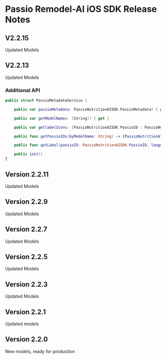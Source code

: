 # Passio Remodel-AI iOS SDK Release Notes

## V2.2.15
Updated Models

## V2.2.13
Updated Models

### Additional API 
```swift
public struct PassioMetadataService {

    public var passioMetadata: PassioNutritionAISDK.PassioMetadata? { get }

    public var getModelNames: [String]? { get }

    public var getlabelIcons: [PassioNutritionAISDK.PassioID : PassioNutritionAISDK.PassioID]? { get }

    public func getPassioIDs(byModelName: String) -> [PassioNutritionAISDK.PassioID]?

    public func getLabel(passioID: PassioNutritionAISDK.PassioID, languageCode: String = "en") -> String?

    public init()
}
```

## Version 2.2.11
Updated Models

## Version 2.2.9
Updated Models

## Version 2.2.7
Updated Models

## Version 2.2.5
Updated Models

## Version 2.2.3
Updated Models

## Version  2.2.1
Updated models

## Version  2.2.0
New models, ready for production